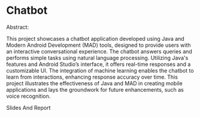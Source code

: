 # Chatbot
Abstract:

This project showcases a chatbot application developed using Java and Modern Android Development (MAD) tools, designed to provide users with an interactive conversational experience. The chatbot answers queries and performs simple tasks using natural language processing. Utilizing Java's features and Android Studio’s interface, it offers real-time responses and a customizable UI. The integration of machine learning enables the chatbot to learn from interactions, enhancing response accuracy over time. This project illustrates the effectiveness of Java and MAD in creating mobile applications and lays the groundwork for future enhancements, such as voice recognition.

Slides And Report


